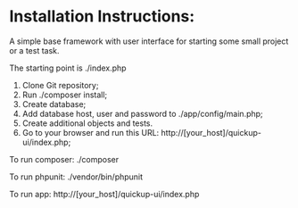 Installation Instructions:
============================

A simple base framework with user interface for starting some small project or a test task.

The starting point is ./index.php

1) Clone Git repository;
2) Run ./composer install;
3) Create database;
4) Add database host, user and password to ./app/config/main.php;
5) Create additional objects and tests.
6) Go to your browser and run this URL: http://[your_host]/quickup-ui/index.php;

To run composer: ./composer

To run phpunit: ./vendor/bin/phpunit

To run app: http://[your_host]/quickup-ui/index.php

